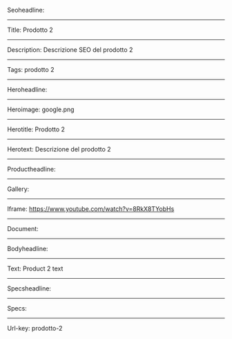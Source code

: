 Seoheadline: 

----

Title: Prodotto 2

----

Description: Descrizione SEO del prodotto 2

----

Tags: prodotto 2

----

Heroheadline: 

----

Heroimage: google.png

----

Herotitle: Prodotto 2

----

Herotext: Descrizione del prodotto 2

----

Productheadline: 

----

Gallery: 

----

Iframe: https://www.youtube.com/watch?v=8RkX8TYobHs

----

Document: 

----

Bodyheadline: 

----

Text: Product 2 text

----

Specsheadline: 

----

Specs: 

----

Url-key: prodotto-2